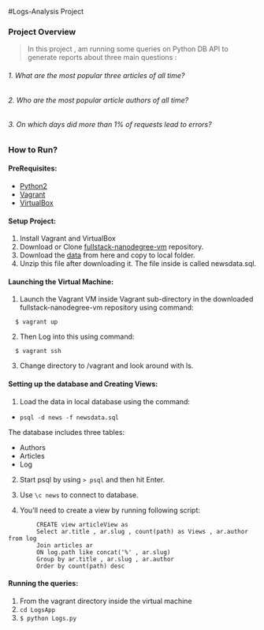 #Logs-Analysis Project

### Project Overview
>  In this project , am running some queries on Python DB API to generate reports about three main questions :
  ###### 1. What are the most popular three articles of all time?
  ###### 2. Who are the most popular article authors of all time?
  ###### 3. On which days did more than 1% of requests lead to errors?

### How to Run?

#### PreRequisites:  
  * [Python2](https://www.python.org/)
  * [Vagrant](https://www.vagrantup.com/)
  * [VirtualBox](https://www.virtualbox.org/)

#### Setup Project:
  1. Install Vagrant and VirtualBox
  2. Download or Clone [fullstack-nanodegree-vm](https://github.com/udacity/fullstack-nanodegree-vm) repository.
  3. Download the [data](https://d17h27t6h515a5.cloudfront.net/topher/2016/August/57b5f748_newsdata/newsdata.zip) from here
     and copy to local folder.
  4. Unzip this file after downloading it. The file inside is called newsdata.sql.

#### Launching the Virtual Machine:
  1. Launch the Vagrant VM inside Vagrant sub-directory in the downloaded fullstack-nanodegree-vm repository using command:

  ```
    $ vagrant up
  ```
  2. Then Log into this using command:

  ```
    $ vagrant ssh
  ```
  3. Change directory to /vagrant and look around with ls.

#### Setting up the database and Creating Views:

  1. Load the data in local database using the command:

   - ```psql -d news -f newsdata.sql ```

  The database includes three tables:
  * Authors
  * Articles
  * Log

  2. Start psql by using ``` > psql ``` and then hit Enter.

  3. Use `\c news` to connect to database.

  4. You'll need to create a view by running following script:
  ```
          CREATE view articleView as
          Select ar.title , ar.slug , count(path) as Views , ar.author from log
          Join articles ar
          ON log.path like concat('%' , ar.slug)
          Group by ar.title , ar.slug , ar.author
          Order by count(path) desc
  ```

#### Running the queries:
  1. From the vagrant directory inside the virtual machine
  2. ``` cd LogsApp ```
  3. ``` $ python Logs.py ```
